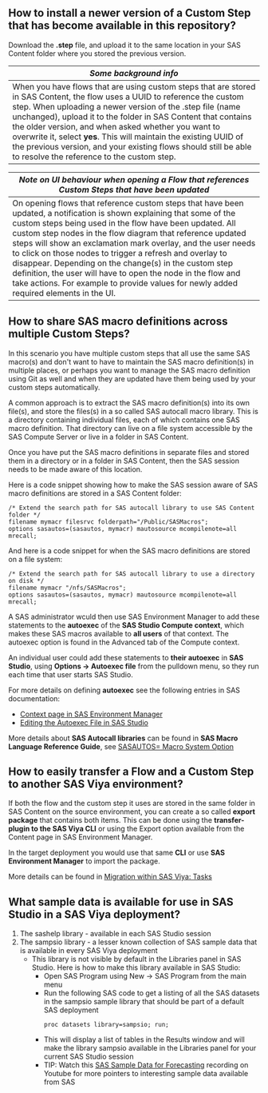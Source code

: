 ## How to install a newer version of a Custom Step that has become available in this repository?

Download the **.step** file, and upload it to the same location in your SAS Content folder where you stored the previous version.

|***Some background info***|
|---|
| When you have flows that are using custom steps that are stored in SAS Content, the flow uses a UUID to reference the custom step. When uploading a newer version of the .step file (name unchanged), upload it to the folder in SAS Content that contains the older version, and when asked whether you want to overwrite it, select **yes**. This will maintain the existing UUID of the previous version, and your existing flows should still be able to resolve the reference to the custom step. |

|***Note on UI behaviour when opening a Flow that references Custom Steps that have been updated***|
|---|
| On opening flows that reference custom steps that have been updated, a notification is shown explaining that some of the custom steps being used in the flow have been updated. All custom step nodes in the flow diagram that reference updated steps will show an exclamation mark overlay, and the user needs to click on those nodes to trigger a refresh and overlay to disappear. Depending on the change(s) in the custom step definition, the user will have to open the node in the flow and take actions. For example to provide values for newly added required elements in the UI. |

## How to share SAS macro definitions across multiple Custom Steps?

In this scenario you have multiple custom steps that all use the same SAS macro(s) and don't want to have to maintain the SAS macro definition(s)
in multiple places, or perhaps you want to manage the SAS macro definition using Git as well and when they are updated have them being used by
your custom steps automatically. 

A common approach is to extract the SAS macro definition(s) into its own file(s), and store the files(s) in a so called SAS autocall macro library.
This is a directory containing individual files, each of which contains one SAS macro definition. That directory can live on a file system
accessible by the SAS Compute Server or live in a folder in SAS Content.

Once you have put the SAS macro definitions in separate files and stored them in a directory or in a folder in SAS Content, then the SAS session needs to be made aware of this location. 

Here is a code snippet showing how to make the SAS session aware of SAS macro definitions are stored in a SAS Content folder: 
```SAS
/* Extend the search path for SAS autocall library to use SAS Content folder */
filename mymacr filesrvc folderpath="/Public/SASMacros";
options sasautos=(sasautos, mymacr) mautosource mcompilenote=all mrecall;
```

And here is a code snippet for when the SAS macro definitions are stored on a file system:
```SAS
/* Extend the search path for SAS autocall library to use a directory on disk */
filename mymacr "/nfs/SASMacros";
options sasautos=(sasautos, mymacr) mautosource mcompilenote=all mrecall;
```

A SAS administrator wculd then use SAS Environment Manager to add these statements to the **autoexec** of the **SAS Studio Compute context**, which makes these SAS macros available to **all users** of that context. The autoexec option is found in the Advanced tab of the Compute context. 

An individual user could add these statements to **their autoexec** in **SAS Studio**, using **Options -> Autoexec file** from the pulldown menu, so they run each time that user starts SAS Studio.

For more details on defining **autoexec** see the following entries in SAS documentation:
* [Context page in SAS Environment Manager](https://documentation.sas.com/?cdcId=sasadmincdc&cdcVersion=default&docsetId=evfun&docsetTarget=p1dkdadd9rkbmdn1fpv562l2p5vy.htm)
* [Editing the Autoexec File in SAS Studio](https://documentation.sas.com/?cdcId=webeditorcdc&cdcVersion=default&docsetId=webeditorug&docsetTarget=n1rxiyysdwthokn1c9szd5175pmh.htm)

More details about **SAS Autocall libraries** can be found in
**SAS Macro Language Reference Guide**, see [SASAUTOS= Macro System Option](https://documentation.sas.com/?cdcId=pgmsascdc&cdcVersion=default&docsetId=mcrolref&docsetTarget=p12b2qq72dkxpsn1e19y57emerr6.htm)

## How to easily transfer a Flow and a Custom Step to another SAS Viya environment?

If both the flow and the custom step it uses are stored in the same folder in SAS Content on the source environment, you can create
a so called **export package** that contains both items. This can be done using the **transfer-plugin to the SAS Viya CLI** or using 
the Export option available from the Content page in SAS Environment Manager.

In the target deployment you would use that same **CLI** or use **SAS Environment Manager** to import the package.

More details can be found in [Migration within SAS Viya: Tasks](https://documentation.sas.com/?cdcId=sasadmincdc&cdcVersion=default&docsetId=calpromotion&docsetTarget=n0ucexhkgs4rfgn12219vojr14nf.htm)

## What sample data is available for use in SAS Studio in a SAS Viya deployment?

1. The sashelp library - available in each SAS Studio session 
2. The sampsio library - a lesser known collection of SAS sample data that is available in every SAS Viya deployment
     - This library is not visible by default in the Libraries panel in SAS Studio. Here is how to make this library available in SAS Studio:
         * Open SAS Program using New -> SAS Program from the main menu
         * Run the following SAS code to get a listing of all the SAS datasets in the sampsio sample library that should be part of a default SAS deployment
           ```sas
           proc datasets library=sampsio; run;
           ```
         * This will display a list of tables in the Results window and will make the library sampsio available in the Libraries panel for your current SAS Studio session
         * TIP: Watch this [SAS Sample Data for Forecasting](https://www.youtube.com/watch?v=wX6mdBgYmXo&t=271s) recording on Youtube for more pointers to interesting sample data available from SAS
